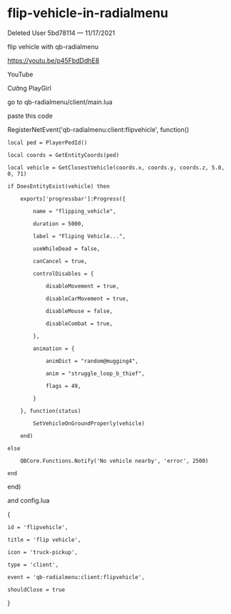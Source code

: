 # flip-vehicle-in-radialmenu 
Deleted User 5bd78114 — 11/17/2021

flip vehicle with qb-radialmenu

https://youtu.be/p45FbdDdhE8

YouTube

Cường PlayGirl







go to qb-radialmenu/client/main.lua

paste this code

RegisterNetEvent('qb-radialmenu:client:flipvehicle', function()

    local ped = PlayerPedId()

    local coords = GetEntityCoords(ped)

    local vehicle = GetClosestVehicle(coords.x, coords.y, coords.z, 5.0, 0, 71)

    if DoesEntityExist(vehicle) then

        exports['progressbar']:Progress({

            name = "flipping_vehicle",

            duration = 5000,

            label = "Fliping Vehicle...",

            useWhileDead = false,

            canCancel = true,

            controlDisables = {

                disableMovement = true,

                disableCarMovement = true,

                disableMouse = false,

                disableCombat = true,

            },

            animation = {

                animDict = "random@mugging4",

                anim = "struggle_loop_b_thief",

                flags = 49,

            }

        }, function(status)

            SetVehicleOnGroundProperly(vehicle)

        end)

    else

        QBCore.Functions.Notify('No vehicle nearby', 'error', 2500) 

    end

end)

and config.lua

{

    id = 'flipvehicle',

    title = 'flip vehicle',

    icon = 'truck-pickup',

    type = 'client',

    event = 'qb-radialmenu:client:flipvehicle',

    shouldClose = true

 }
